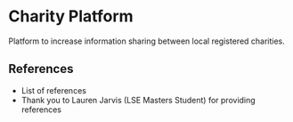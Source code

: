 # Charity Platform
Platform to increase information sharing between local registered charities.

## References
- List of references
- Thank you to Lauren Jarvis (LSE Masters Student) for providing references
